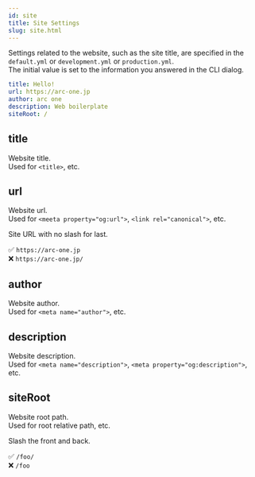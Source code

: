 ```yaml
---
id: site
title: Site Settings
slug: site.html
---
```


Settings related to the website, such as the site title, are specified in the `default.yml` or `development.yml` or `production.yml`.  
The initial value is set to the information you answered in the CLI dialog.

```yaml title="example (default.yml)"
title: Hello!
url: https://arc-one.jp
author: arc one
description: Web boilerplate
siteRoot: /
```

## title

Website title.  
Used for `<title>`, etc.

## url

Website url.  
Used for `<meeta property="og:url">`, `<link rel="canonical">`, etc.

Site URL with no slash for last.

✅ `https://arc-one.jp`  
❌ `https://arc-one.jp/`

## author

Website author.  
Used for `<meta name="author">`, etc.

## description

Website description.  
Used for `<meta name="description">`, `<meta property="og:description">`, etc.

## siteRoot

Website root path.  
Used for root relative path, etc.

Slash the front and back.

✅ `/foo/`  
❌ `/foo`
